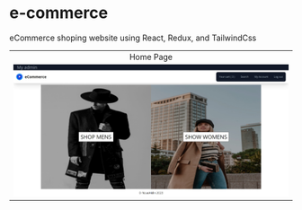 # e-commerce
eCommerce shoping website using React, Redux, and TailwindCss 
<table>
  <tr>
    <td align="center" width="600px">Home Page</td>
  </tr>
  <tr>
    <td valign="top"><img src="\HomePage.jpeg"></td>
  </tr>
 </table>


